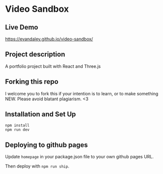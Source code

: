 # Video Sandbox

## Live Demo
https://evandaley.github.io/video-sandbox/

## Project description
A portfolio project built with React and Three.js

## Forking this repo
I welcome you to fork this if your intention is to learn, or to make something NEW. Please avoid blatant plagiarism. <3

## Installation and Set Up
```
npm install
npm run dev
```

## Deploying to github pages
Update `homepage` in your package.json file to your own github pages URL. 

Then deploy with `npm run ship`.